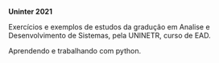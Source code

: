 <b> Uninter 2021 </b>

Exercícios e exemplos de estudos da gradução em Analise e Desenvolvimento de Sistemas, pela UNINETR, curso de EAD.

Aprendendo e trabalhando com python.
